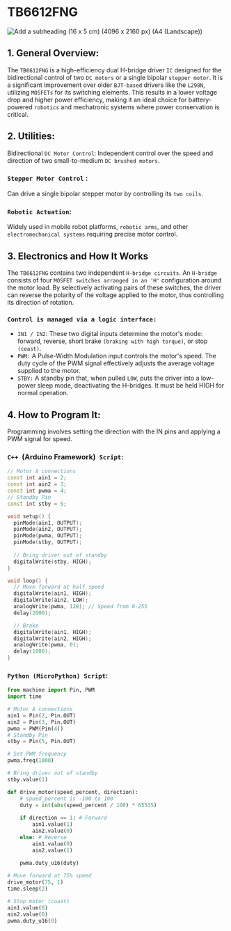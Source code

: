 # TB6612FNG
![Add a subheading (16 x 5 cm) (4096 x 2160 px) (A4 (Landscape))](https://github.com/user-attachments/assets/1465499f-0d6a-450c-9775-4fa62160bea2)

## 1. General Overview:

The `TB6612FNG` is a high-efficiency dual H-bridge driver `IC` designed for the bidirectional control of two `DC motors` or a single bipolar `stepper motor`. It is a significant improvement over older `BJT-based` drivers like the `L298N`, utilizing `MOSFETs` for its switching elements. This results in a lower voltage drop and higher power efficiency, making it an ideal choice for battery-powered `robotics` and mechatronic systems where power conservation is critical.

## 2. Utilities:

Bidirectional `DC Motor Control`: Independent control over the speed and direction of two small-to-medium `DC brushed motors`. 

### `Stepper Motor Control` :
Can drive a single bipolar stepper motor by controlling its `two coils`.

### `Robotic Actuation`: 
Widely used in mobile robot platforms, `robotic arms`, and other `electromechanical systems` requiring precise motor control.

## 3. Electronics and How It Works
The `TB6612FNG` contains two independent `H-bridge circuits`. An `H-bridge` consists of four `MOSFET switches arranged in an 'H'` configuration around the motor load. By selectively activating pairs of these switches, the driver can reverse the polarity of the voltage applied to the motor, thus controlling its direction of rotation.

### `Control is managed via a logic interface:`
- `IN1 / IN2`: These two digital inputs determine the motor's mode: forward, reverse, short brake `(braking with high torque)`, or stop `(coast)`.
- `PWM:` A Pulse-Width Modulation input controls the motor's speed. The duty cycle of the PWM signal effectively adjusts the average voltage supplied to the motor.
- `STBY:` A standby pin that, when pulled `LOW`, puts the driver into a low-power sleep mode, deactivating the H-bridges. It must be held HIGH for normal operation.
  
## 4. How to Program It:
Programming involves setting the direction with the IN pins and applying a PWM signal for speed.

### `C++ `(Arduino Framework)` Script`:

```ino
// Motor A connections
const int ain1 = 2;
const int ain2 = 3;
const int pwma = 4;
// Standby Pin
const int stby = 5;

void setup() {
  pinMode(ain1, OUTPUT);
  pinMode(ain2, OUTPUT);
  pinMode(pwma, OUTPUT);
  pinMode(stby, OUTPUT);
  
  // Bring driver out of standby
  digitalWrite(stby, HIGH);
}

void loop() {
  // Move forward at half speed
  digitalWrite(ain1, HIGH);
  digitalWrite(ain2, LOW);
  analogWrite(pwma, 128); // Speed from 0-255
  delay(2000);

  // Brake
  digitalWrite(ain1, HIGH);
  digitalWrite(ain2, HIGH);
  analogWrite(pwma, 0);
  delay(1000);
}
```
### `Python (MicroPython) Script`:

```py
from machine import Pin, PWM
import time

# Motor A connections
ain1 = Pin(2, Pin.OUT)
ain2 = Pin(3, Pin.OUT)
pwma = PWM(Pin(4))
# Standby Pin
stby = Pin(5, Pin.OUT)

# Set PWM frequency
pwma.freq(1000)

# Bring driver out of standby
stby.value(1)

def drive_motor(speed_percent, direction):
    # speed_percent is -100 to 100
    duty = int(abs(speed_percent / 100) * 65535)
    
    if direction == 1: # Forward
        ain1.value(1)
        ain2.value(0)
    else: # Reverse
        ain1.value(0)
        ain2.value(1)
    
    pwma.duty_u16(duty)

# Move forward at 75% speed
drive_motor(75, 1)
time.sleep(2)

# Stop motor (coast)
ain1.value(0)
ain2.value(0)
pwma.duty_u16(0)
```

